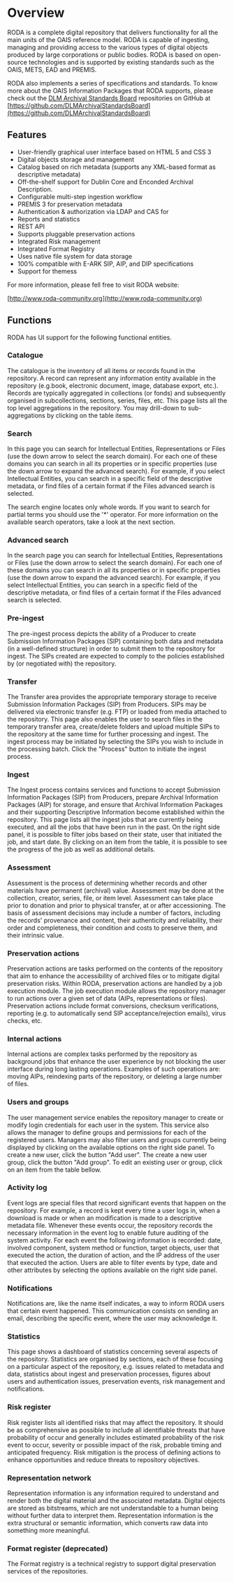 
# Overview

RODA is a complete digital repository that delivers functionality for all the main units of the OAIS reference model. RODA is capable of ingesting, managing and providing access to the various types of digital objects produced by large corporations or public bodies. RODA is based on open-source technologies and is supported by existing standards such as the OAIS, METS, EAD and PREMIS.

RODA also implements a series of specifications and standards. To know more about the OAIS Information Packages that RODA supports, please check out the [DLM Archival Standards Board](http://www.dasboard.eu) repositories on GitHub at [https://github.com/DLMArchivalStandardsBoard](https://github.com/DLMArchivalStandardsBoard)

## Features

* User-friendly graphical user interface based on HTML 5 and CSS 3
* Digital objects storage and management
* Catalog based on rich metadata (supports any XML-based format as descriptive metadata)
* Off-the-shelf support for Dublin Core and Enconded Archival Description.
* Configurable multi-step ingestion workflow
* PREMIS 3 for preservation metadata
* Authentication & authorization via LDAP and CAS for
* Reports and statistics
* REST API
* Supports pluggable preservation actions
* Integrated Risk management
* Integrated Format Registry
* Uses native file system for data storage
* 100% compatible with E-ARK SIP, AIP, and DIP specifications
* Support for themess

For more information, please fell free to visit RODA website:

[http://www.roda-community.org](http://www.roda-community.org)


## Functions

RODA has UI support for the following functional entities.

### Catalogue

The catalogue is the inventory of all items or records found in the repository. A record can represent any information entity available in the repository (e.g.book, electronic document, image, database export, etc.). Records are typically aggregated in collections (or fonds) and subsequently organised in subcollections, sections, series, files, etc. This page lists all the top level aggregations in the repository. You may drill-down to sub-aggregations by clicking on the table items.

### Search

In this page you can search for Intellectual Entities, Representations or Files (use the down arrow to select the search domain). For each one of these domains you can search in all its properties or in specific properties (use the down arrow to expand the advanced search). For example, if you select Intellectual Entities, you can search in a specific field of the descriptive metadata, or find files of a certain format if the Files advanced search is selected.

The search engine locates only whole words. If you want to search for partial terms you should use the '*' operator. For more information on the available search operators, take a look at the next section.

### Advanced search

In the search page you can search for Intellectual Entities, Representations or Files (use the down arrow to select the search domain). For each one of these domains you can search in all its properties or in specific properties (use the down arrow to expand the advanced search). For example, if you select Intellectual Entities, you can search in a specific field of the descriptive metadata, or find files of a certain format if the Files advanced search is selected.


### Pre-ingest

The pre-ingest process depicts the ability of a Producer to create Submission Information Packages (SIP) containing both data and metadata (in a well-defined structure) in order to submit them to the repository for ingest. The SIPs created are expected to comply to the policies established by (or negotiated with) the repository.

### Transfer

The Transfer area provides the appropriate temporary storage to receive Submission Information Packages (SIP) from Producers. SIPs may be delivered via electronic transfer (e.g. FTP) or loaded from media attached to the repository. This page also enables the user to search files in the temporary transfer area, create/delete folders and upload multiple SIPs to the repository at the same time for further processing and ingest. The ingest process may be initiated by selecting the SIPs you wish to include in the processing batch. Click the "Process" button to initiate the ingest process.

### Ingest

The Ingest process contains services and functions to accept Submission Information Packages (SIP) from Producers, prepare Archival Information Packages (AIP) for storage, and ensure that Archival Information Packages and their supporting Descriptive Information become established within the repository. This page lists all the ingest jobs that are currently being executed, and all the jobs that have been run in the past. On the right side panel, it is possible to filter jobs based on their state, user that initiated the job, and start date. By clicking on an item from the table, it is possible to see the progress of the job as well as additional details.

### Assessment

Assessment is the process of determining whether records and other materials have permanent (archival) value. Assessment may be done at the collection, creator, series, file, or item level. Assessment can take place prior to donation and prior to physical transfer, at or after accessioning. The basis of assessment decisions may include a number of factors, including the records' provenance and content, their authenticity and reliability, their order and completeness, their condition and costs to preserve them, and their intrinsic value.


### Preservation actions

Preservation actions are tasks performed on the contents of the repository that aim to enhance the accessibility of archived files or to mitigate digital preservation risks. Within RODA, preservation actions are handled by a job execution module. The job execution module allows the repository manager to run actions over a given set of data (AIPs, representations or files). Preservation actions include format conversions, checksum verifications, reporting (e.g. to automatically send SIP acceptance/rejection emails), virus checks, etc.

### Internal actions

Internal actions are complex tasks performed by the repository as background jobs that enhance the user experience by not blocking the user interface during long lasting operations. Examples of such operations are: moving AIPs, reindexing parts of the repository, or deleting a large number of files.

### Users and groups

The user management service enables the repository manager to create or modify login credentials for each user in the system. This service also allows the manager to define groups and permissions for each of the registered users. Managers may also filter users and groups currently being displayed by clicking on the available options on the right side panel. To create a new user, click the button "Add user". The create a new user group, click the button "Add group". To edit an existing user or group, click on an item from the table bellow.

### Activity log

Event logs are special files that record significant events that happen on the repository. For example, a record is kept every time a user logs in, when a download is made or when an modification is made to a descriptive metadata file. Whenever these events occur, the repository records the necessary information in the event log to enable future auditing of the system activity. For each event the following information is recorded: date, involved component, system method or function, target objects, user that executed the action, the duration of action, and the IP address of the user that executed the action. Users are able to filter events by type, date and other attributes by selecting the options available on the right side panel.

### Notifications

Notifications are, like the name itself indicates, a way to inform RODA users that certain event happened. This communication consists on sending an email, describing the specific event, where the user may acknowledge it.

### Statistics

This page shows a dashboard of statistics concerning several aspects of the repository. Statistics are organised by sections, each of these focusing on a particular aspect of the repository, e.g. issues related to metadata and data, statistics about ingest and preservation processes, figures about users and authentication issues, preservation events, risk management and notifications.

### Risk register

Risk register lists all identified risks that may affect the repository. It should be as comprehensive as possible to include all identifiable threats that have probability of occur and generally includes estimated probability of the risk event to occur, severity or possible impact of the risk, probable timing and anticipated frequency. Risk mitigation is the process of defining actions to enhance opportunities and reduce threats to repository objectives.

### Representation network

Representation information is any information required to understand and render both the digital material and the associated metadata. Digital objects are stored as bitstreams, which are not understandable to a human being without further data to interpret them. Representation information is the extra structural or semantic information, which converts raw data into something more meaningful. 

### Format register (deprecated)

The Format registry is a technical registry to support digital preservation services of the repositories.
